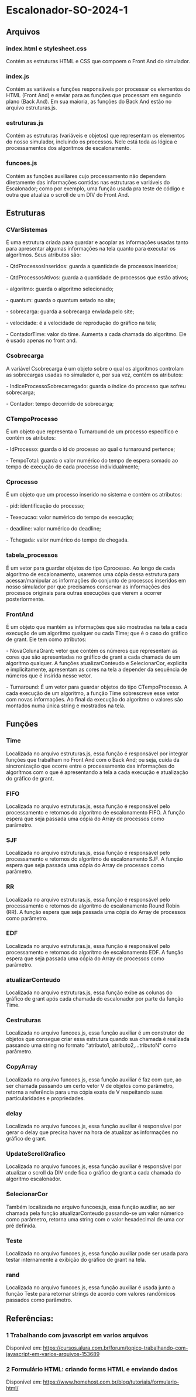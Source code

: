 # Escalonador-SO-2024-1

## Arquivos

### index.html e stylesheet.css
<p>
Contém as estruturas HTML e CSS que compoem o Front And do simulador.
</p>

### index.js

<p>
Contém as variáveis e funções responsáveis por processar os elementos do HTML (Front And) e enviar para as funções que processam em segundo plano (Back And). Em sua maioria, as funções do Back And estão no arquivo estruturas.js.
</p>

### estruturas.js

<p>
Contém as estruturas (variáveis e objetos) que representam os elementos do nosso simulador, incluindo os processos. Nele está toda as lógica e processamentos dos algorítmos de escalonamento.
</p>

### funcoes.js

<p>
Contém as funções auxiliares cujo processamento não dependem diretamente das informações contidas nas estruturas e variáveis do Escalonador; como por exemplo, uma função usada pra teste de código e outra que atualiza o scroll de um DIV do Front And.
</p>

## Estruturas

### CVarSistemas

<p>
É uma estrutura criada para guardar e acoplar as informações usadas tanto para apresentar algumas informações na tela quanto para executar os algorítmos. Seus atributos são:
</p>

<p>
- QtdProcessosInseridos: guarda a quantidade de processos inseridos;
</p>
<p>
- QtdProcessosAtivos: guarda a quantidade de processos que estão ativos;
</p>
<p>
- algoritmo: guarda o algoritmo selecionado;
</p>
<p>
- quantum: guarda o quantum setado no site;
</p>
<p>
- sobrecarga: guarda a sobrecarga enviada pelo site;
</p>
<p>
- velocidade: é a velocidade de reprodução do gráfico na tela;
</p>
<p>
- ContadorTime: valor do time. Aumenta a cada chamada do algoritmo. Ele é usado apenas no front and.
</p>


### Csobrecarga

<p>
A variável Csobrecarga é um objeto sobre o qual os algoritmos controlam as sobrecargas usadas no simulador e, por sua vez, contém os atributos:
</p>

<p>
- IndiceProcessoSobrecarregado: guarda o índice do processo que sofreu sobrecarga;
</p>
<p>
- Contador: tempo decorrido de sobrecarga;
</p>


### CTempoProcesso

<p>
É um objeto que representa o Turnaround de um processo específico e contém os atributos:
</p>
<p>
- IdProcesso: guarda o id do processo ao qual o turnaround pertence;
</p>
<p>
- TempoTotal: guarda o valor numérico do tempo de espera somado ao tempo de execução de cada processo individualmente;
</p>

### Cprocesso

<p>
É um objeto que um processo inserido no sistema e contém os atributos:
</p>
<p>
- pid: identificação do processo; 
</p>
<p>
- Texecucao: valor numérico do tempo de execução;
</p>
<p>
- deadline: valor numérico do deadline;
</p>
<p>
- Tchegada: valor numérico do tempo de chegada.
</p>

### tabela_processos
<p>
É um vetor para guardar objetos do tipo Cprocesso. Ao longo de cada algoritmo de escalonamento, usaremos uma cópia dessa estrutura para acessar/manipular as informações do conjunto de processos inseridos em nosso simulador por que precisamos conservar as informações dos processos originais para outras execuções que vierem a ocorrer posteriormente.
</p>

### FrontAnd

<p>
É um objeto que mantém as informações que são mostradas na tela a cada execução de um algoritmo qualquer ou cada Time; que é o caso do gráfico de grant. Ele tem como atributos:
</p>

<p>
- NovaColunaGrant:  vetor que contém os números que representam as cores que são apresentadas no gráfico de grant a cada chamada de um algoritmo qualquer. A funções atualizarConteudo e SelecionarCor, explicita e implicitamente, apresentam as cores na tela a depender da sequência de números que é insirida nesse vetor.
</p>
<p>
- Turnaround: É um vetor para guardar objetos do tipo CTempoProcesso. A cada execução de um algoritmo, a função Time sobrescreve esse vetor com novas informações. Ao final da execução do algoritmo o valores são montados numa única string e mostrados na tela.
</p>


## Funções

### Time
<p>
Localizada no arquivo estruturas.js, essa função é responsável por integrar funções que trabalham no Front And com o Back And; ou seja, cuida da sincronização que ocorre entre o processamento das informações do algorítmos com o que é apresentando a tela a cada execução e atualização do gráfico de grant.
</p>

### FIFO
<p>
Localizada no arquivo estruturas.js, essa função é responsável pelo processamento e retornos do algorítmo de escalonamento FIFO. A função espera que seja passada uma cópia do Array de processos como parâmetro.
</p>

### SJF
<p>
Localizada no arquivo estruturas.js, essa função é responsável pelo processamento e retornos do algorítmo de escalonamento SJF. A função espera que seja passada uma cópia do Array de processos como parâmetro.
</p>

### RR
<p>
Localizada no arquivo estruturas.js, essa função é responsável pelo processamento e retornos do algorítmo de escalonamento Round Robin (RR). A função espera que seja passada uma cópia do Array de processos como parâmetro.
</p>

### EDF
<p>
Localizada no arquivo estruturas.js, essa função é responsável pelo processamento e retornos do algorítmo de escalonamento EDF. A função espera que seja passada uma cópia do Array de processos como parâmetro.
</p>

### atualizarConteudo
<p>
Localizada no arquivo estruturas.js, essa função exibe as colunas do gráfico de grant após cada chamada do escalonador por parte da função Time.
</p>

### Cestruturas
<p>
Localizada no arquivo funcoes.js, essa função auxiliar é um construtor de objetos que consegue criar essa estrutura quando sua chamada é realizada passando uma string no formato "atributo1, atributo2,...tributoN" como parâmetro.
</p>

### CopyArray
<p>
Localizada no arquivo funcoes.js, essa função auxiliar é faz com que, ao ser chamada passando um certo vetor V de objetos como parâmetro, retorna a referência para uma cópia exata de V respeitando suas particularidades e propriedades.
</p>

### delay
<p>
Localizada no arquivo funcoes.js, essa função auxiliar é responsável por gerar o delay que precisa haver na hora de atualizar as informações no gráfico de grant.
</p>


### UpdateScrollGrafico
<p>
Localizada no arquivo funcoes.js, essa função auxiliar é responsável por atualizar o scroll da DIV onde fica o gráfico de grant a cada chamada do algoritmo escalonador.
</p>

### SelecionarCor
<p>
Também localizada no arquivo funcoes.js, essa função auxiliar, ao ser chamada pela função atualizarConteudo passando-se um valor númerico como parâmetro, retorna uma string com o valor hexadecimal de uma cor pré definida.
</p>


### Teste
<p>
Localizada no arquivo funcoes.js, essa função auxiliar pode ser usada para testar internamente a exibição do gráfico de grant na tela.
</p>

### rand
<p>
Localizada no arquivo funcoes.js, essa função auxiliar é usada junto a função Teste para retornar strings de acordo com valores randômicos passados como parâmetro.
</p>

## Referências:

### 1 Trabalhando com javascript em varios arquivos
Disponível em: https://cursos.alura.com.br/forum/topico-trabalhando-com-javascript-em-varios-arquivos-153689

### 2 Formulário HTML: criando forms HTML e enviando dados
Disponível em: https://www.homehost.com.br/blog/tutoriais/formulario-html/


